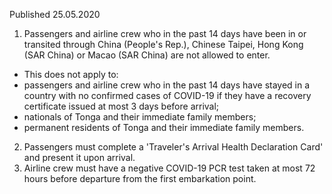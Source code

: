 Published 25.05.2020 
1. Passengers and airline crew who in the past 14 days have been in or transited through China (People's Rep.), Chinese Taipei, Hong Kong (SAR China) or Macao (SAR China) are not allowed to enter.
- This does not apply to:
- passengers and airline crew who in the past 14 days have stayed in a country with no confirmed cases of COVID-19 if they have a recovery certificate issued at most 3 days before arrival;
- nationals of Tonga and their immediate family members;
- permanent residents of Tonga and their immediate family members.
2. Passengers must complete a 'Traveler's Arrival Health Declaration Card' and present it upon arrival.
3. Airline crew must have a negative COVID-19 PCR test taken at most 72 hours before departure from the first embarkation point.


